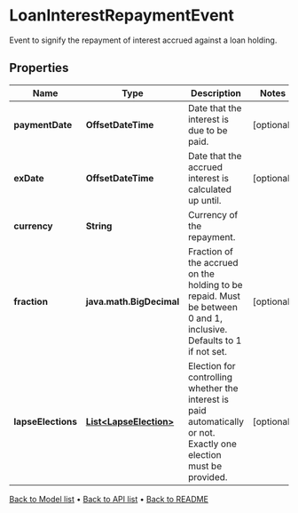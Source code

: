 

# LoanInterestRepaymentEvent

Event to signify the repayment of interest accrued against a loan holding.

## Properties

| Name | Type | Description | Notes |
|------------ | ------------- | ------------- | -------------|
|**paymentDate** | **OffsetDateTime** | Date that the interest is due to be paid. |  [optional] |
|**exDate** | **OffsetDateTime** | Date that the accrued interest is calculated up until. |  [optional] |
|**currency** | **String** | Currency of the repayment. |  |
|**fraction** | **java.math.BigDecimal** | Fraction of the accrued on the holding to be repaid. Must be between 0 and 1, inclusive. Defaults to 1 if not set. |  [optional] |
|**lapseElections** | [**List&lt;LapseElection&gt;**](LapseElection.md) | Election for controlling whether the interest is paid automatically or not. Exactly one election must be provided. |  [optional] |



[Back to Model list](../README.md#documentation-for-models) &#8226; [Back to API list](../README.md#documentation-for-api-endpoints) &#8226; [Back to README](../README.md)


